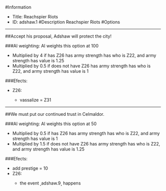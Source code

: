 #Information
 - Title: Reachspier Riots
 - ID: adshaw.1
#Description
Reachspier Riots
#Options

___
##Accept his proposal, Adshaw will protect the city!

###AI weighting:
AI weights this option at 100
 - Multiplied by 4 if has Z26 has army strength has who is Z22, and army strength has value is 1.25
 - Multiplied by 0.5 if does not have Z26 has army strength has who is Z22, and army strength has value is 1


###Efects:<ul><li>Z26:</li><ul><li>vassalize = Z31</li></ul></ul>

___
##We must put our continued trust in Celmaldor.

###AI weighting:
AI weights this option at 50
 - Multiplied by 0.5 if has Z26 has army strength has who is Z22, and army strength has value is 1
 - Multiplied by 1.5 if does not have Z26 has army strength has who is Z22, and army strength has value is 1.25


###Efects:<ul><li>add prestige = 10</li><li>Z26:</li><ul><li>the event ˻adshaw.9˼ happens</li></ul></ul>
